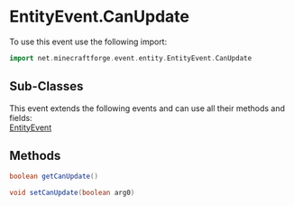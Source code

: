 # EntityEvent.CanUpdate

To use this event use the following import:
```groovy
import net.minecraftforge.event.entity.EntityEvent.CanUpdate
```

## Sub-Classes
This event extends the following events and can use all their methods and fields: <br>
[EntityEvent](entity_event.md)

## Methods
```groovy
boolean getCanUpdate()
```

```groovy
void setCanUpdate(boolean arg0)
```

